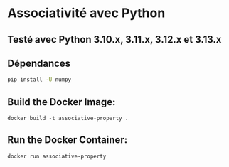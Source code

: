 # Associativité avec Python

## Testé avec Python 3.10.x, 3.11.x, 3.12.x et 3.13.x


## Dépendances
```sh
pip install -U numpy
```

## Build the Docker Image:
`docker build -t associative-property .`

## Run the Docker Container:
`docker run associative-property`
